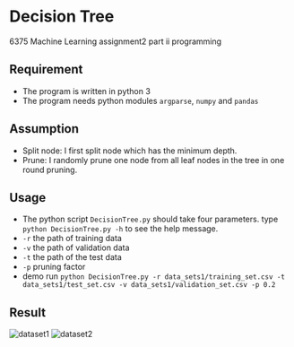 # Decision Tree
6375 Machine Learning assignment2 part ii programming

## Requirement
* The program is written in python 3
* The program needs python modules `argparse`, `numpy` and `pandas`

## Assumption
* Split node: I first split node which has the minimum depth.
* Prune: I randomly prune one node from all leaf nodes in the tree in one round pruning.

## Usage
* The python script `DecisionTree.py` should take four parameters. type `python DecisionTree.py -h` to see the help message.
* `-r` the path of training data
* `-v` the path of validation data
* `-t` the path of the test data
* `-p` pruning factor
* demo run `python DecisionTree.py -r data_sets1/training_set.csv -t data_sets1/test_set.csv -v data_sets1/validation_set.csv -p 0.2`

## Result
![dataset1](dataset1.jpg)
![dataset2](dataset2.jpg)